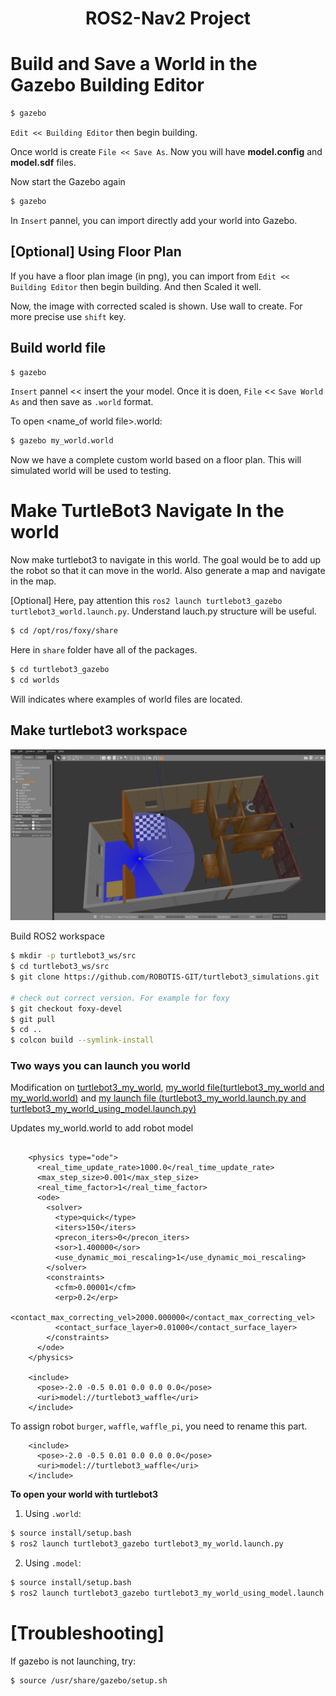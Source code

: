 <h1 align="center">ROS2-Nav2 Project</h1>

# Build and Save a World in the Gazebo Building Editor
```bash
$ gazebo
```
`Edit << Building Editor` then begin building. 

Once world is create `File << Save As`. Now you will have **model.config** and **model.sdf** files.

Now start the Gazebo again
```bash
$ gazebo
```
In `Insert` pannel, you can import directly add your world into Gazebo.

## **[Optional] Using Floor Plan** 
If you have a floor plan image (in png), you can import from `Edit << Building Editor` then begin building. And then Scaled it well.

Now, the image with corrected scaled is shown. Use wall to create. For more precise use `shift` key.

## Build world file
```bash
$ gazebo
```
`Insert` pannel << insert the your model. Once it is doen, `File` << `Save World As` and then save as  `.world` format.

To open <name_of world file>.world:
```bash
$ gazebo my_world.world
```

Now we have a complete custom world based on a floor plan. This will simulated world will be used to testing.

# Make TurtleBot3 Navigate In the world
Now make turtlebot3 to navigate in this world. The goal would be to add up the robot so that it can move in the world. Also generate a map and navigate in the map.

[Optional] Here, pay attention this `ros2 launch turtlebot3_gazebo turtlebot3_world.launch.py`. Understand lauch.py structure will be useful.
```bash
$ cd /opt/ros/foxy/share
```
Here in `share` folder have all of the packages. 
```bash
$ cd turtlebot3_gazebo 
$ cd worlds
```
Will indicates where examples of world files are located.

## Make turtlebot3 workspace
<img src="image/a1.png">

Build ROS2 workspace
```bash
$ mkdir -p turtlebot3_ws/src 
$ cd turtlebot3_ws/src
$ git clone https://github.com/ROBOTIS-GIT/turtlebot3_simulations.git .

# check out correct version. For example for foxy
$ git checkout foxy-devel
$ git pull
$ cd ..
$ colcon build --symlink-install
```

### Two ways you can launch you world
Modification on [turtlebot3_my_world](https://github.com/bmaxdk/ROS2-Nav2-with-SLAM-and-Navigation/tree/main/project/src/turtlebot3_gazebo/models/turtlebot3_my_world), [my_world file(turtlebot3_my_world and my_world.world)](https://github.com/bmaxdk/ROS2-Nav2-with-SLAM-and-Navigation/tree/main/project/src/turtlebot3_gazebo/worlds) and [my launch file (turtlebot3_my_world.launch.py and turtlebot3_my_world_using_model.launch.py)](https://github.com/bmaxdk/ROS2-Nav2-with-SLAM-and-Navigation/tree/main/project/src/turtlebot3_gazebo/launch) 


Updates my_world.world to add robot model
```world

    <physics type="ode">
      <real_time_update_rate>1000.0</real_time_update_rate>
      <max_step_size>0.001</max_step_size>
      <real_time_factor>1</real_time_factor>
      <ode>
        <solver>
          <type>quick</type>
          <iters>150</iters>
          <precon_iters>0</precon_iters>
          <sor>1.400000</sor>
          <use_dynamic_moi_rescaling>1</use_dynamic_moi_rescaling>
        </solver>
        <constraints>
          <cfm>0.00001</cfm>
          <erp>0.2</erp>
          <contact_max_correcting_vel>2000.000000</contact_max_correcting_vel>
          <contact_surface_layer>0.01000</contact_surface_layer>
        </constraints>
      </ode>
    </physics>
    
    <include>
      <pose>-2.0 -0.5 0.01 0.0 0.0 0.0</pose>
      <uri>model://turtlebot3_waffle</uri>
    </include>
```
To assign robot `burger`, `waffle`, `waffle_pi`, you need to rename this part.
```
    <include>
      <pose>-2.0 -0.5 0.01 0.0 0.0 0.0</pose>
      <uri>model://turtlebot3_waffle</uri>
    </include>
```

**To open your world with turtlebot3**

1. Using `.world`:
```bash
$ source install/setup.bash
$ ros2 launch turtlebot3_gazebo turtlebot3_my_world.launch.py
```

2. Using `.model`:
```bash
$ source install/setup.bash
$ ros2 launch turtlebot3_gazebo turtlebot3_my_world_using_model.launch.py
```


# [Troubleshooting]
If gazebo is not launching, try:
```bash
$ source /usr/share/gazebo/setup.sh
```
